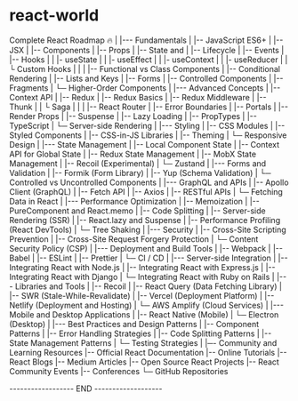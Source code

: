 # react-world

Complete React Roadmap 🔥
|
|--- Fundamentals
|       |-- JavaScript ES6+
|       |-- JSX 
|       |-- Components 
|       |-- Props
|       |-- State and 
|       |-- Lifecycle
|       |-- Events
|       |-- Hooks
|       |     |- useState
|       |     |- useEffect
|       |     |- useContext
|       |     |- useReducer
|       |    └ Custom Hooks
|       |
|       |-- Functional vs Class Components
|       |-- Conditional Rendering
|       |-- Lists and Keys
|       |-- Forms 
|       |-- Controlled Components
|       |-- Fragments
|      └─ Higher-Order Components
|
|--- Advanced Concepts
|       |-- Context API
|       |-- Redux 
|       |-- Redux Basics
|       |-- Redux Middleware
|       |-- Thunk
|       |     └ Saga
|       |
|       |-- React Router 
|       |-- Error Boundaries
|       |-- Portals
|       |-- Render Props
|       |-- Suspense
|       |-- Lazy Loading
|       |-- PropTypes
|       |-- TypeScript
|      └─ Server-side Rendering 
|
|--- Styling
|       |-- CSS Modules
|       |-- Styled Components
|       |-- CSS-in-JS Libraries
|       |-- Theming
|      └─ Responsive Design 
|
|--- State Management
|       |-- Local Component State
|       |-- Context API for Global State
|       |-- Redux State Management
|       |-- MobX State Management
|       |-- Recoil (Experimental)
|      └─ Zustand 
|
|--- Forms and Validation
|       |-- Formik (Form Library)
|       |-- Yup (Schema Validation)
|      └─ Controlled vs Uncontrolled Components
|
|--- GraphQL and APIs
|       |-- Apollo Client (GraphQL)
|       |-- Fetch API
|       |-- Axios
|       |-- RESTful APIs
|      └─ Fetching Data in React
|
|--- Performance Optimization
|       |-- Memoization
|       |-- PureComponent and React.memo
|       |-- Code Splitting
|       |-- Server-side Rendering (SSR)
|       |-- React.lazy and Suspense
|       |-- Performance Profiling (React DevTools)
|      └─ Tree Shaking
|
|--- Security
|       |-- Cross-Site Scripting Prevention
|       |-- Cross-Site Request Forgery Protection
|      └─ Content Security Policy (CSP)
|
|--- Deployment and Build Tools
|       |-- Webpack
|       |-- Babel
|       |-- ESLint
|       |-- Prettier
|      └─ CI / CD
|
|--- Server-side Integration
|        |-- Integrating React with Node.js
|        |-- Integrating React with Express.js
|        |-- Integrating React with Django
|       └─ Integrating React with Ruby on Rails
|
|--- Libraries and Tools
|       |-- Recoil 
|       |-- React Query (Data Fetching Library)
|       |-- SWR (Stale-While-Revalidate)
|       |-- Vercel (Deployment Platform)
|       |-- Netlify (Deployment and Hosting)
|      └─ AWS Amplify (Cloud Services)
|
|--- Mobile and Desktop Applications
|       |-- React Native (Mobile)
|      └─ Electron (Desktop)
|
|--- Best Practices and Design Patterns
|       |-- Component Patterns 
|       |-- Error Handling Strategies
|       |-- Code Splitting Patterns
|       |-- State Management Patterns
|      └─ Testing Strategies
|
|─- Community and Learning Resources
        |-- Official React Documentation
        |-- Online Tutorials 
        |-- React Blogs
        |-- Medium Articles
        |-- Open Source React Projects
        |-- React Community Events
        |-- Conferences
       └─ GitHub Repositories

------------------ END -------------------
